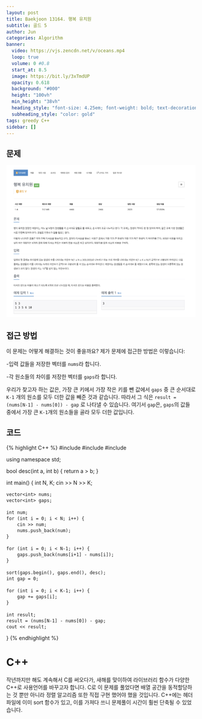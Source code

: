 ```yaml
---
layout: post
title: Baekjoon 13164. 행복 유치원
subtitle: 골드 5
author: Jun
categories: Algorithm
banner:
  video: https://vjs.zencdn.net/v/oceans.mp4
  loop: true
  volume: 0 #0.8
  start_at: 8.5
  image: https://bit.ly/3xTmdUP
  opacity: 0.618
  background: "#000"
  height: "100vh"
  min_height: "38vh"
  heading_style: "font-size: 4.25em; font-weight: bold; text-decoration: underline"
  subheading_style: "color: gold"
tags: greedy C++
sidebar: []
---
```


## 문제

![problem](/assets/images/banners/img13164.png)



## 접근 방법

이 문제는 어떻게 해결하는 것이 좋을까요?
제가 문제에 접근한 방법은 이렇습니다: 

-입력 값들을 저장한 벡터를 `nums`라 합니다.

-각 원소들의 차이를 저장한 벡터를 `gaps`라 합니다. 

우리가 찾고자 하는 값은, 가장 큰 키에서 가장 작은 키를 뺀 값에서
`gaps` 중 큰 순서대로 `K-1` 개의 원소를 모두 더한 값을 빼준 것과 같습니다.
따라서 그 식은
`result = (nums[N-1] - nums[0]) - gap`
로 나타낼 수 있습니다. 
여기서 `gap`은, 
`gaps`의 값들 중에서 가장 큰 `K-1`개의 원소들을 골라 모두 더한 값입니다.




## 코드

{% highlight C++ %}
#include <iostream>
#include <algorithm>
#include <vector>

using namespace std; 

bool desc(int a, int b) {
	return a > b; 
}

int main()
{
	int N, K; 
	cin >> N >> K;

	vector<int> nums; 
	vector<int> gaps; 

	int num; 
	for (int i = 0; i < N; i++) {
		cin >> num; 
		nums.push_back(num); 
	}

	for (int i = 0; i < N-1; i++) {
		gaps.push_back(nums[i+1] - nums[i]); 
	}

	sort(gaps.begin(), gaps.end(), desc);
	int gap = 0; 

	for (int i = 0; i < K-1; i++) {
		gap += gaps[i]; 
	}

	int result; 
	result = (nums[N-1] - nums[0]) - gap; 
	cout << result; 

}
{% endhighlight %}


# C++
작년까지만 해도 계속해서 C를 써오다가, 새해를 맞이하여 라이브러리 함수가 다양한 C++로 사용언어를 바꾸고자 합니다.
C로 이 문제를 풀었다면 배열 공간을 동적할당하는 것 뿐만 아니라 정렬 알고리즘 또한 직접 구현 했어야 했을 것입니다. 
C++에는 <algirhtm> 헤더 파일에 이미 sort 함수가 있고, 이를 가져다 쓰니 문제풀이 시간이 훨씬 단축될 수 있었습니다.
